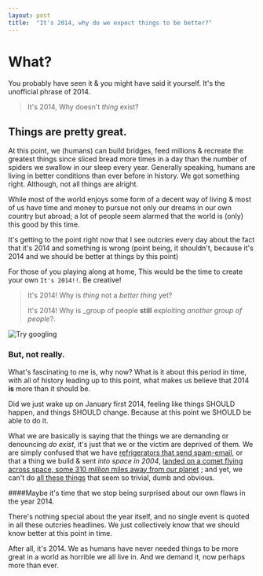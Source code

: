 ```yaml
---
layout: post
title:  "It's 2014, why do we expect things to be better?"
---
```


# What?

You probably have seen it & you might have said it yourself. It's
the unofficial phrase of 2014.

> It's 2014, Why doesn't _thing_ exist?

## Things are pretty great.

At this point, we (humans) can build bridges, feed millions & recreate the
greatest things since sliced bread more times in a day than the number of
spiders we swallow in our sleep every year. Generally speaking, humans are
living in better conditions than ever before in history. We got something
right. Although, not all things are alright.

While most of the world enjoys some form of a decent way of living & most
of us have time and money to pursue not only our dreams in our own country
but abroad; a lot of people seem alarmed that the world is (only) this good
by this time.

It's getting to the point right now that I see outcries every day about the
fact that it's 2014 and something is wrong (point being, it shouldn't, because
it's 2014 and we should be better at things by this point)

For those of you playing along at home, This would be the time to create your
own `It's 2014!!`. Be creative!

>It's 2014! Why is _thing_ not a _better thing_ yet?
>
>It's 2014! Why is _group of people **still** exploiting _another group of people_?.

![Try googling]({{site-url}}/assets/it's_2014_why_are_still_screenshots_a_thing.png)

### But, not really.
What's fascinating to me is, why now? What is it about this period in time, with
all of history leading up to this point, what makes us believe that 2014 **is**
more than it should be.

Did we just wake up on January first 2014, feeling like things SHOULD happen,
and things SHOULD change. Because at this point we SHOULD be able to do it.

What we are basically is saying that the things we are demanding or denouncing
_do exist_, it's just that we or the victim are deprived of them. We are simply
confused that we have [refrigerators that send spam-email](http://www.huffingtonpost.com/2014/01/23/refrigerator-spam-email-internet-of-things-attack_n_4654566.html),
or that a thing we build & sent _into space in 2004_, [landed on a comet flying across space, some 310 _million_ miles away from our planet](http://edition.cnn.com/2014/11/12/world/comet-landing-countdown/index.html)
; and yet, we can't do [all these things](https://encrypted.google.com/#safe=off&q=%22it%27s+2014%22)
that seem so trivial, dumb and obvious.

####Maybe it's time that we stop being surprised about our own flaws in the year 2014.

There's nothing special about the year itself, and no single event is quoted in
all these outcries headlines. We just collectively know that we should know better
at this point in time.

After all, it's 2014. We as humans have never needed things to be more great in a world
as horrible we all live in. And we demand it, now perhaps more than ever.

